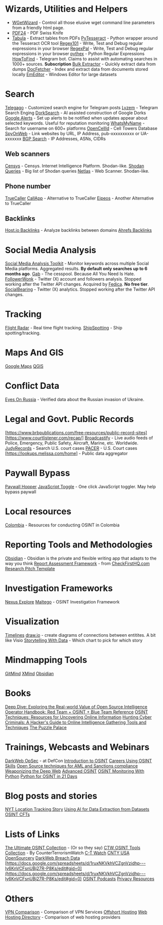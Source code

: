# Wizards, Utilities and Helpers

- [WGetWizard](https://www.whatismybrowser.com/developers/tools/wget-wizard/) - Control all those elusive wget command line parameters from a friendly html page.
- [PDF24](https://www.pdf24.org/en/) - PDF Swiss Knife
- [Tabula](https://tabula.technology/) - Extract tables from PDFs
[PyTesseract](https://pypi.org/project/pytesseract/) - Python wrapper around the Tesseract OCR tool
[Regex101](https://regex101.com/) - Write, Test and Debug regular expressions in your browser
[RegexPal](https://www.regexpal.com/) - Write, Test and Debug regular expressions in your browser
[pythex](https://pythex.org/) - Python Regular Expressions
[HowToFind](https://telegram.me/HowToFindRobot) - Telegram bot. Claims to assist with automating searches in 1000+ sources. **Subscription**
[Bulk Extractor](https://www.digitalforensicstips.com/2019/11/using-bulk-extractor-for-quick-osint.html) - Quickly extract data from dumps
[DocFetcher](https://docfetcher.sourceforge.io/en/index.html) - Index and extract data from documents stored locally
[EmEditor](https://www.emeditor.com/) - Windows Editor for large datasets

# Search

[Telegago](https://cse.google.com/cse?q=+&cx=006368593537057042503:efxu7xprihg) - Customized search engine for Telegram posts
[Lyzem](https://lyzem.com/) - Telegram Search Enging
[DorkSearch](https://dorksearch.com/) - AI assisted construction of Google Dorks
[Google Alerts](https://www.google.com/alerts) - Set up alerts to be notified when updates appear about selected keywords. Useful for reputation monitoring
[WhatsMyName](https://whatsmyname.app/) - Search for username on 600+ platforms
[OpenCellId](https://www.opencellid.org/) - Cell Towers Database
[SpyOnWeb](https://spyonweb.com/) - Link websites by URL, IP Address, pub-xxxxxxxxxx or UA-xxxxxxx
[BGP Search](https://bgp.he.net/) - IP Addresses, ASNs, CIDRs

## Web scanners

[Censys](https://search.censys.com) - Censys. Internet Intelligence Platform. Shodan-like.
[Shodan Queries](https://github.com/jakejarvis/awesome-shodan-queries) - Big list of Shodan queries
[Netlas](https://netlas.io/) - Web Scanner. Shodan-like.

## Phone number

[TrueCaller](https://www.truecaller.com/)
[CallApp](https://callapp.com/) - Alternative to TrueCaller
[Eipeos](https://epieos.com/) - Another Alternative to TrueCaller

## Backlinks

[Host.io Backlinks](https://host.io/backlinks/) - Analyze backlinks between domains
[Ahrefs Backlinks](https://ahrefs.com/backlink-checker)

# Social Media Analysis

[Social Media Analysis Toolkit](https://smat-app.com/) - Monitor keywords across multiple Social Media platforms. Aggregated results. **By default only searches up to 6 months ago**.
[Gab](https://gab.com/) - The cesspool. Because All You Need Is Hate.
[FollowerWonk](https://followerwonk.com/) - Twitter (X) account and followers analysis. Stopped working after the Twitter API changes. Acquired by [Fedica](https://fedica.com/). **No free tier**.
[SocialBearing](https://socialbearing.com/) - Twitter (X) analytics. Stopped working after the Twitter API changes. 

# Tracking

[Flight Radar](https://flightradar24.com) - Real time flight tracking.
[ShipSpotting](https://www.shipspotting.com/) - Ship spotting/tracking.

# Maps And GIS

[Google Maps](https://maps.google.com)
[QGIS](https://www.qgis.org/en/site/)

# Conflict Data

[Eyes On Russia](https://eyesonrussia.org/) - Verified data about the Russian invasion of Ukraine.

# Legal and Govt. Public Records

[https://www.brbpublications.com/free-resources/public-record-sites]
[https://www.courtlistener.com/recap/]
[Broadcastify](https://www.broadcastify.com/) - Live audio feeds of Police, Emergency, Public Safety, Aircraft, Marine, etc. Worldwide.
[JudyRecords](https://www.judyrecords.com/) - Search U.S. court cases
[PACER](https://pacer.uscourts.gov/) - U.S. Court cases
[https://lookups.melissa.com/home] - Public data aggregator

# Paywall Bypass

[Paywall Hopper](http://12ft.io/)
[JavaScript Toggle](https://chrome.google.com/webstore/detail/one-click-javascript-togg/ahjfodbngfpdppljbkhcfhcfdagfgcnj) - One click JavaScript toggler. May help bypass paywall

# Local resources

[Colombia](https://github.com/BeHackerPro/OSINT_in_Colombia) - Resources for conducting OSINT in Colombia

# Reporting Tools and Methodologies

[Obsidian](https://obsidian.md/) - Obsidian is the private and flexible writing app that adapts to the way you think
[Report Assessment Framework](https://docs.google.com/spreadsheets/d/1ka2rcMAmiUgDKIiTxXNS5cB0poax8C-GCC2Gl1_sRmY/edit#gid=0) - from [CheckFirstHQ.com](CheckFirstHQ.com)
[Research Pitch Template](https://docs.google.com/document/d/187P17tFE_rOrzLb2oA2vCPqNqoGP3gkSTrSLV5mwAhs/edit)

# Investigation Frameworks

[Nexus Explore](https://www.nexusxplore.com/)
[Maltego](https://maltego.com) - OSINT Investigation Framework

# Visualization

[Timelines](http://timeline.knightlab.com/)
[draw.io](http://draw.io) - create diagrams of connections between entitites. A bit like Visio
[Storytelling With Data](https://www.storytellingwithdata.com/chart-guide) - Which chart to pick for which story

# Mindmapping Tools

[GitMind](https://gitmind.com/)
[XMind](https://xmind.works)
[Obsidian](https://obsidian.md/) 

# Books

[Deep Dive: Exploring the Real-world Value of Open Source Intelligence](https://www.amazon.com/Deep-Dive-Exploring-Real-world-Intelligence/dp/1119933242)
[Operator Handbook: Red Team + OSINT + Blue Team Reference](https://www.amazon.com/Operator-Handbook-Team-OSINT-Reference/dp/B085RR67H5)
[OSINT Techniques: Resources for Uncovering Online Information](https://www.amazon.com/dp/B0BRDLYX75)
[Hunting Cyber Criminals: A Hacker's Guide to Online Intelligence Gathering Tools and Techniques](https://www.amazon.com/OSINT-Toolkit-Intelligence-Gathering-Investigations/dp/1119540925)
[The Puzzle Palace](https://www.amazon.com/Puzzle-Palace-National-Intelligence-Organization/dp/0140067485)

# Trainings, Webcasts and Webinars

[DarkWeb OpSec](https://www.youtube.com/watch?v=01oeaBb85Xc&feature=youtu.be) - at DefCon
[Introduction to OSINT](https://www.myosint.training/courses/introduction-to-osint)
[Careers Using OSINT Skills](https://www.myosint.training/courses/careers-using-osint-skills) 
[Open Source techniques for AML and Sanctions compliance](https://www.sans.org/webcasts/open-source-tools-techniques-aml-sanctions-compliance/)
[Weaponizing the Deep Web](https://www.youtube.com/watch?v=PefDqP3Gm_M&t=174s)
[Advanced OSINT](https://www.sans.org/cyber-security-courses/advanced-open-source-intelligence-gathering-analysis/)
[OSINT Monitoring With Python](https://www.sans.org/webcasts/setting-up-osint-watchdogs-create-free-persistent-monitoring-tools-python/)
[Python for OSINT in 21 Days](https://github.com/cipher387/python-for-OSINT-21-days)

# Blog posts and stories

[NYT Location Tracking Story](https://www.nytimes.com/interactive/2019/12/19/opinion/location-tracking-cell-phone.html)
[Using AI for Data Extraction from Datasets](https://www.dutchosintguy.com/post/using-ai-for-extracting-usernames-emails-phone-numbers-and-personal-names-from-large-datasets)
[OSINT CFTs](https://warnerchad.medium.com/osint-ctfs-9993129c10c7)

# Lists of Links

[The Ultimate OSINT Collection](https://start.me/p/DPYPMz/the-ultimate-osint-collection) - (Or so they say)
[CTW OSINT Tools Collection](https://start.me/p/z4rkrg/ctw-osint-tools-links-updated-9-18-23) - By CounterTerrorismWatch [C-T Watch](https://www.ctwatch.us/)
[CNTY USA](https://start.me/p/kxMBv9/cnty-usa)
[OpenSourcery](https://start.me/p/X2jBdL/open-sourcery) 
[DarkWeb Breach Data](https://start.me/p/X2wwpk/14-dark-web-breach-data)
[https://docs.google.com/spreadsheets/d/1ruxNKVkhVCZgnVzidhp---ly6KnVCFsnUBj27R-P8Ks/edit#gid=0](https://docs.google.com/spreadsheets/d/1ruxNKVkhVCZgnVzidhp---ly6KnVCFsnUBj27R-P8Ks/edit#gid=0)
[OSINT Podcasts](https://osintteam.blog/osint-podcasts-7be54992a7e5)
[Privacy Resources](https://www.techlore.tech/resources)

# Others

[VPN Comparison](https://thatoneprivacysite.xyz/) - Comparison of VPN Services
[Offshort Hosting](https://offshore.cat/) 
[Web Hosting Directory](https://www.whtop.com/directory) - Comparison of web hosting providers
